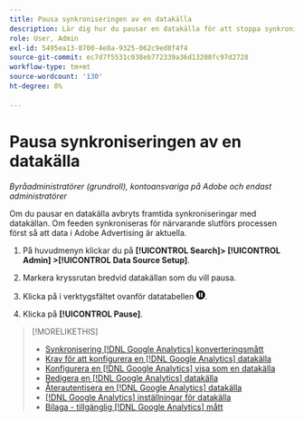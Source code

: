 ```yaml
---
title: Pausa synkroniseringen av en datakälla
description: Lär dig hur du pausar en datakälla för att stoppa synkroniseringen.
role: User, Admin
exl-id: 5495ea13-8700-4e8a-9325-062c9ed8f4f4
source-git-commit: ec7d7f5531c038eb772339a36d13208fc97d2728
workflow-type: tm+mt
source-wordcount: '130'
ht-degree: 0%

---
```


# Pausa synkroniseringen av en datakälla

*Byråadministratörer (grundroll), kontoansvariga på Adobe och endast administratörer*

Om du pausar en datakälla avbryts framtida synkroniseringar med datakällan. Om feeden synkroniseras för närvarande slutförs processen först så att data i Adobe Advertising är aktuella.

1. På huvudmenyn klickar du på **[!UICONTROL Search]> [!UICONTROL Admin] >[!UICONTROL Data Source Setup]**.

1. Markera kryssrutan bredvid datakällan som du vill pausa.

1. Klicka på i verktygsfältet ovanför datatabellen ![Pausa](/help/search-social-commerce/assets/pause.png "Pausa").

1. Klicka på **[!UICONTROL Pause]**.

>[!MORELIKETHIS]
>
>* [Synkronisering [!DNL Google Analytics] konverteringsmått](data-source-about.md)
>* [Krav för att konfigurera en [!DNL Google Analytics] datakälla](data-source-prerequisites.md)
>* [Konfigurera en [!DNL Google Analytics] visa som en datakälla](data-source-configure.md)
>* [Redigera en [!DNL Google Analytics] datakälla](data-source-edit.md)
>* [Återautentisera en [!DNL Google Analytics] datakälla](data-source-reauthenticate.md)
>* [[!DNL Google Analytics] inställningar för datakälla](data-source-settings.md)
>* [Bilaga - tillgänglig [!DNL Google Analytics] mått](data-source-ga-metrics.md)

